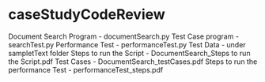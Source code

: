 # caseStudyCodeReview

Document Search Program - documentSearch.py
Test Case program - searchTest.py
Performance Test - performanceTest.py
Test Data - under sampletText folder
Steps to run the Script - DocumentSearch_Steps to run the Script.pdf
Test Cases - DocumentSearch_testCases.pdf
Steps to run the performance Test - performanceTest_steps.pdf

